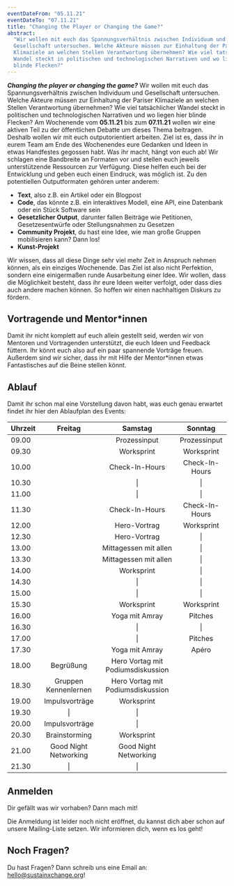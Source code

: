 ```yaml
---
eventDateFrom: "05.11.21"
eventDateTo: "07.11.21"
title: "Changing the Player or Changing the Game?"
abstract:
  "Wir wollen mit euch das Spannungsverhältnis zwischen Individuum und
  Gesellschaft untersuchen. Welche Akteure müssen zur Einhaltung der Pariser
  Klimaziele an welchen Stellen Verantwortung übernehmen? Wie viel tatsächlicher
  Wandel steckt in politischen und technologischen Narrativen und wo liegen hier
  blinde Flecken?"
---
```


**_Changing the player or changing the game?_** Wir wollen mit euch das
Spannungsverhältnis zwischen Individuum und Gesellschaft untersuchen. Welche
Akteure müssen zur Einhaltung der Pariser Klimaziele an welchen Stellen
Verantwortung übernehmen? Wie viel tatsächlicher Wandel steckt in politischen
und technologischen Narrativen und wo liegen hier blinde Flecken? Am Wochenende
vom **05.11.21** bis zum **07.11.21** wollen wir eine aktiven Teil zu der
öffentlichen Debatte um dieses Thema beitragen. Deshalb wollen wir mit euch
outputorientiert arbeiten. Ziel ist es, dass ihr in eurem Team am Ende des
Wochenendes eure Gedanken und Ideen in etwas Handfestes gegossen habt. Was ihr
macht, hängt von euch ab! Wir schlagen eine Bandbreite an Formaten vor und
stellen euch jeweils unterstützende Ressourcen zur Verfügung. Diese helfen euch
bei der Entwicklung und geben euch einen Eindruck, was möglich ist. Zu den
potentiellen Outputformaten gehören unter anderem:

- **Text**, also z.B. ein Artikel oder ein Blogpost
- **Code**, das könnte z.B. ein interaktives Modell, eine API, eine Datenbank
  oder ein Stück Software sein
- **Gesetzlicher Output**, darunter fallen Beiträge wie Petitionen,
  Gesetzesentwürfe oder Stellungsnahmen zu Gesetzen
- **Community Projekt**, du hast eine Idee, wie man große Gruppen mobilisieren
  kann? Dann los!
- **Kunst-Projekt**

Wir wissen, dass all diese Dinge sehr viel mehr Zeit in Anspruch nehmen können,
als ein einziges Wochenende. Das Ziel ist also nicht Perfektion, sondern eine
einigermaßen runde Ausarbeitung einer Idee. Wir wollen, dass die Möglichkeit
besteht, dass ihr eure Ideen weiter verfolgt, oder dass dies auch andere machen
können. So hoffen wir einen nachhaltigen Diskurs zu fördern.

## Vortragende und Mentor\*innen

Damit ihr nicht komplett auf euch allein gestellt seid, werden wir von Mentoren
und Vortragenden unterstützt, die euch Ideen und Feedback füttern. Ihr könnt
euch also auf ein paar spannende Vorträge freuen. Außerdem sind wir sicher, dass
ihr mit Hilfe der Mentor\*innen etwas Fantastisches auf die Beine stellen könnt.

## Ablauf

Damit ihr schon mal eine Vorstellung davon habt, was euch genau erwartet findet
ihr hier den Ablaufplan des Events:

| Uhrzeit |        Freitag        |              Samstag              |    Sonntag     |
| ------- | :-------------------: | :-------------------------------: | :------------: |
| 09.00   |                       |           Prozessinput            |  Prozessinput  |
| 09.30   |                       |            Worksprint             |   Worksprint   |
| 10.00   |                       |          Check-In-Hours           | Check-In-Hours |
| 10.30   |                       |                \|                 |       \|       |
| 11.00   |                       |                \|                 |       \|       |
| 11.30   |                       |          Check-In-Hours           | Check-In-Hours |
| 12.00   |                       |           Hero-Vortrag            |   Worksprint   |
| 12.30   |                       |           Hero-Vortrag            |       \|       |
| 13.00   |                       |       Mittagessen mit allen       |       \|       |
| 13.30   |                       |       Mittagessen mit allen       |       \|       |
| 14.00   |                       |            Worksprint             |       \|       |
| 14.30   |                       |                \|                 |       \|       |
| 15.00   |                       |                \|                 |       \|       |
| 15.30   |                       |            Worksprint             |   Worksprint   |
| 16.00   |                       |          Yoga mit Amray           |    Pitches     |
| 16.30   |                       |                \|                 |       \|       |
| 17.00   |                       |                \|                 |    Pitches     |
| 17.30   |                       |          Yoga mit Amray           |     Apéro      |
| 18.00   |       Begrüßung       | Hero Vortag mit Podiumsdiskussion |                |
| 18.30   | Gruppen Kennenlernen  | Hero Vortag mit Podiumsdiskussion |                |
| 19.00   |    Impulsvorträge     |            Worksprint             |                |
| 19.30   |          \|           |                \|                 |                |
| 20.00   |    Impulsvorträge     |                \|                 |                |
| 20.30   |     Brainstorming     |            Worksprint             |                |
| 21.00   | Good Night Networking |       Good Night Networking       |                |
| 21.30   |          \|           |                \|                 |                |

## Anmelden

Dir gefällt was wir vorhaben? Dann mach mit!

Die Anmeldung ist leider noch nicht eröffnet, du kannst dich aber schon auf
unsere Mailing-Liste setzen. Wir informieren dich, wenn es los geht!

<SignUp noTranslate mb="2rem"/>

## Noch Fragen?

Du hast Fragen? Dann schreib uns eine Email an: hello@sustainxchange.org!
